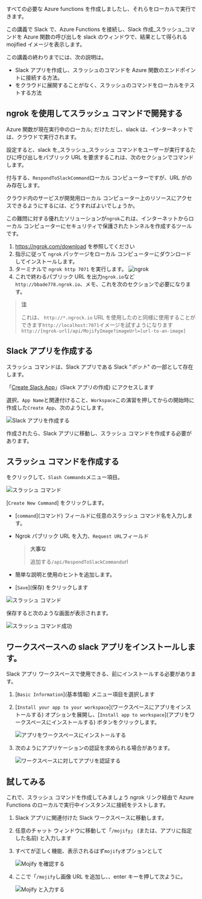 すべての必要な Azure functions を作成しましたし、それらをローカルで実行できます。

この講義で Slack で、Azure Functions を接続し、Slack 作成_スラッシュ_コマンドを Azure 関数の呼び出しを slack のウィンドウで、結果として得られる mojified イメージを表示します。

この講義の終わりまでには、次の説明は。

- Slack アプリを作成し、スラッシュのコマンドを Azure 関数のエンドポイントに接続する方法。
- をクラウドに展開することがなく、スラッシュのコマンドをローカルをテストする方法

## <a name="using-ngrok-to-develop-with-slash-commands"></a>ngrok を使用してスラッシュ コマンドで開発する

Azure 関数が現在実行中のローカル; だけただし、slack は、インターネットでは、クラウドで実行されます。

設定すると、slack を_スラッシュ_スラッシュ コマンドをユーザーが実行するたびに呼び出しをパブリック URL を要求するこれは、次のセクションでコマンドします。

付与する、`RespondToSlackCommand`ローカル コンピューターですが、URL がのみ存在します。

クラウド内のサービスが開発用ローカル コンピューター上のリソースにアクセスできるようにするには、どうすればよいでしょうか。

この難問に対する優れたソリューションが`ngrok`これは、インターネットからローカル コンピューターにセキュリティで保護されたトンネルを作成するツールです。

1. https://ngrok.com/download を参照してください
2. 指示に従って `ngrok` パッケージをローカル コンピューターにダウンロードしてインストールします。
3. ターミナルで `ngrok http 7071` を実行します。
   ![ngrok](/media-drafts/9.ngrok.png)
4. これで終わるパブリック URL を出力`ngrok.io`など`http://bbade778.ngrok.io`、メモ、これを次のセクションで必要になります。

> **注**
>
> これは、 `http://*.ngrock.io` URL を使用したのと同様に使用することができます`http://localhost:7071`イメージを試すようになります `http://[ngrok-url]/api/MojifyImage?imageUrl=[url-to-an-image]`

## <a name="create-a-slack-app"></a>Slack アプリを作成する

スラッシュ コマンドは、Slack アプリである Slack "_ボット_" の一部として存在します。

「[Create Slack App](https://api.slack.com/apps/new)」(Slack アプリの作成) にアクセスします

選択、`App Name`と関連付けること、`Workspace`この演習を押してからの開始時に作成した`Create App`、次のようにします。

![Slack アプリを作成する](/media-drafts/9.create-slack-app.png)

作成されたら、Slack アプリに移動し、スラッシュ コマンドを作成する必要があります。

## <a name="create-a-slash-command"></a>スラッシュ コマンドを作成する

をクリックして、`Slash Commands`メニュー項目。

![スラッシュ コマンド](/media-drafts/9.slash-commands.png)

[`Create New Command`] をクリックします。

- [`command`]\(コマンド\) フィールドに任意のスラッシュ コマンド名を入力します。
- Ngrok パブリック URL を入力、`Request URL`フィールド

  > **大事な**
  >
  > 追加する`/api/RespondToSlackCommand`url

- 簡単な説明と使用のヒントを追加します。
- [`Save`]\(保存\) をクリックします

![スラッシュ コマンド](/media-drafts/9.create-slash-command.png)

保存すると次のような画面が表示されます。

![スラッシュ コマンド成功](/media-drafts/9.create-slash-commands-success.png)

## <a name="install-the-slack-app-to-the-workspace"></a>ワークスペースへの slack アプリをインストールします。

Slack アプリ ワークスペースで使用できる、前にインストールする必要があります。

1. [`Basic Information`]\(基本情報\) メニュー項目を選択します

2. [`Install your app to your workspace`]\(ワークスペースにアプリをインストールする\) オプションを展開し、[`Install app to workspace`]\(アプリをワークスペースにインストールする\) ボタンをクリックします。

   ![アプリをワークスペースにインストールする](/media-drafts/9.install-app-to-workspace.png)

3. 次のようにアプリケーションの認証を求められる場合があります。

   ![ワークスペースに対してアプリを認証する](/media-drafts/9.authenticate-slack-app.png)

## <a name="try-it-out"></a>試してみる

これで、スラッシュ コマンドを作成してみましょう ngrok リンク経由で Azure Functions のローカルで実行中インスタンスに接続をテストします。

1. Slack アプリに関連付けた Slack ワークスペースに移動します。
2. 任意のチャット ウィンドウに移動して「`/mojify`」 (または、アプリに指定した名前) と入力します
3. すべてが正しく機能、表示されるはず`mojify`オプションとして

   ![Mojify を確認する](/media-drafts/9.slack-check-mojify.png)

4. ここで「`/mojify`し画像 URL を追加し、、enter キーを押して次ように。

   ![Mojify と入力する](/media-drafts/9.slack-type-mojify.png)
